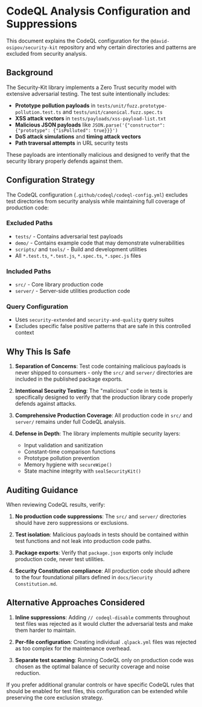 # CodeQL Analysis Configuration and Suppressions

This document explains the CodeQL configuration for the `@david-osipov/security-kit` repository and why certain directories and patterns are excluded from security analysis.

## Background

The Security-Kit library implements a Zero Trust security model with extensive adversarial testing. The test suite intentionally includes:

- **Prototype pollution payloads** in `tests/unit/fuzz.prototype-pollution.test.ts` and `tests/unit/canonical.fuzz.spec.ts`
- **XSS attack vectors** in `tests/payloads/xss-payload-list.txt` 
- **Malicious JSON payloads** like `JSON.parse('{"constructor": {"prototype": {"isPolluted": true}}}')`
- **DoS attack simulations** and **timing attack vectors**
- **Path traversal attempts** in URL security tests

These payloads are intentionally malicious and designed to verify that the security library properly defends against them.

## Configuration Strategy

The CodeQL configuration (`.github/codeql/codeql-config.yml`) excludes test directories from security analysis while maintaining full coverage of production code:

### Excluded Paths
- `tests/` - Contains adversarial test payloads
- `demo/` - Contains example code that may demonstrate vulnerabilities  
- `scripts/` and `tools/` - Build and development utilities
- All `*.test.ts`, `*.test.js`, `*.spec.ts`, `*.spec.js` files

### Included Paths  
- `src/` - Core library production code
- `server/` - Server-side utilities production code

### Query Configuration
- Uses `security-extended` and `security-and-quality` query suites
- Excludes specific false positive patterns that are safe in this controlled context

## Why This Is Safe

1. **Separation of Concerns**: Test code containing malicious payloads is never shipped to consumers - only the `src/` and `server/` directories are included in the published package exports.

2. **Intentional Security Testing**: The "malicious" code in tests is specifically designed to verify that the production library code properly defends against attacks.

3. **Comprehensive Production Coverage**: All production code in `src/` and `server/` remains under full CodeQL analysis.

4. **Defense in Depth**: The library implements multiple security layers:
   - Input validation and sanitization
   - Constant-time comparison functions  
   - Prototype pollution prevention
   - Memory hygiene with `secureWipe()`
   - State machine integrity with `sealSecurityKit()`

## Auditing Guidance

When reviewing CodeQL results, verify:

1. **No production code suppressions**: The `src/` and `server/` directories should have zero suppressions or exclusions.

2. **Test isolation**: Malicious payloads in tests should be contained within test functions and not leak into production code paths.

3. **Package exports**: Verify that `package.json` exports only include production code, never test utilities.

4. **Security Constitution compliance**: All production code should adhere to the four foundational pillars defined in `docs/Security Constitution.md`.

## Alternative Approaches Considered

1. **Inline suppressions**: Adding `// codeql-disable` comments throughout test files was rejected as it would clutter the adversarial tests and make them harder to maintain.

2. **Per-file configuration**: Creating individual `.qlpack.yml` files was rejected as too complex for the maintenance overhead.

3. **Separate test scanning**: Running CodeQL only on production code was chosen as the optimal balance of security coverage and noise reduction.

If you prefer additional granular controls or have specific CodeQL rules that should be enabled for test files, this configuration can be extended while preserving the core exclusion strategy.